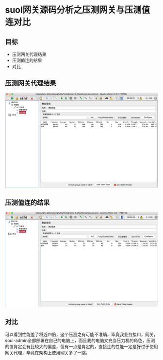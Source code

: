 # suol网关源码分析之压测网关与压测值连对比

## 目标

- 压测网关代理结果
- 压测值连的结果
- 对比

## 压测网关代理结果

![avatar](_media/../../../../_media/image/source_code/soul/soul18/result1.jpg)

## 压测值连的结果

![avatar](_media/../../../../_media/image/source_code/soul/soul18/result2.jpg)

## 对比

可以看到性能差了将近四倍，这个压测之有可能不准确，毕竟我业务接口，网关，soul-admin全部部署在自己的电脑上，而且我的电脑又充当压力机的角色，压测的值肯定会有比较大的偏差，但有一点是肯定的，直接连的性能一定是好过于使用网关代理，毕竟在架构上使用网关多了一跳。


